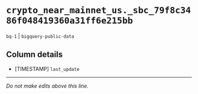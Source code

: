 # `crypto_near_mainnet_us._sbc_79f8c3486f048419360a31ff6e215bb`
`bq-1` | `bigquery-public-data`

## Column details
* [TIMESTAMP] `last_update`

-------------------------------------------------------------------------------
*Do not make edits above this line.*

